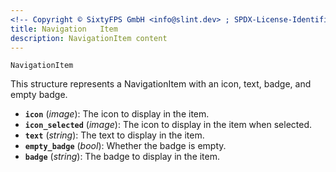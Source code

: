 ```yaml
---
<!-- Copyright © SixtyFPS GmbH <info@slint.dev> ; SPDX-License-Identifier: MIT -->
title: Navigation   Item
description: NavigationItem content
---
```


`NavigationItem`

This structure represents a NavigationItem with an icon, text, badge, and empty badge.

- **`icon`** (_image_): The icon to display in the item.
- **`icon_selected`** (_image_): The icon to display in the item when selected.
- **`text`** (_string_): The text to display in the item.
- **`empty_badge`** (_bool_): Whether the badge is empty.
- **`badge`** (_string_): The badge to display in the item.